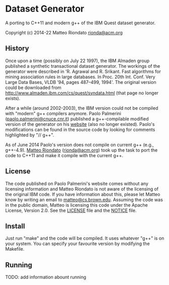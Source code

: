 Dataset Generator
=================

A porting to C++11 and modern g++ of the IBM Quest dataset generator.

Copyright (c) 2014-22 Matteo Riondato <rionda@acm.org>

History
-------
Once upon a time (possibly on July 22 1997), the IBM Almaden group published a
synthetic transactional dataset generator. The workings of the generator were
described in 'R. Agrawal and R. Srikant. Fast algorithms for mining association
rules in large databases. In Proc. 20th Int. Conf. Very Large Data Bases, VLDB
’94, pages 487–499, 1994'. The original version could be downloaded from
http://www.almaden.ibm.com/cs/quest/syndata.html (that page no longer exists).

After a while (around 2002-2003), the IBM version could not be compiled with
"modern" g++ compilers anymore. Paolo Palmerini (<paolo.palmerini@cnuce.cnr.it>)
published a g++-compilable modified version of the generator on his
[website](http://miles.cnuce.cnr.it/~palmeri/datam/DCI/datasets.php) (also no
longer existed). Paolo's modifications can be found in the source code by
looking for comments highlighted by "// g++".

As of June 2014 Paolo's version does not compile on current g++ (e.g., g++-4.9).
[Matteo Riondato](http://matteo.rionda.to) (<rionda@acm.org>) took up
the task to port the code to C++11 and make it compile with the current g++.

License
-------
The code published on Paolo Palmerini's website comes without any licensing
information and Matteo Riondato is not aware of the licensing of the original
IBM code. If you have information about this, please let Matteo know by writing
an email to <matteo@cs.brown.edu>. Assuming the code was in the public
domain, Matteo is licensing this code under the Apache License, Version 2.0. See
the [LICENSE](./LICENSE) file and the [NOTICE](./NOTICE) file.

Install
-------
Just run "make" and the code will be compiled. It uses whatever "g++" is on your
system. You can specify your favourite version by modifying the Makefile.

Running
-------
TODO: add information abount running
